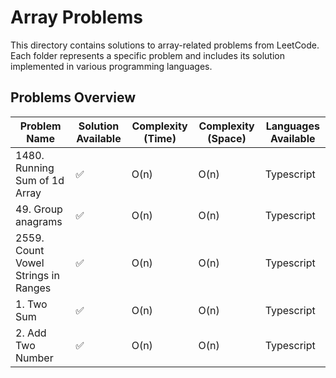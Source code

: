 # Array Problems

This directory contains solutions to array-related problems from LeetCode. Each folder represents a specific problem and includes its solution implemented in various programming languages.

## Problems Overview

| Problem Name                           | Solution Available  | Complexity (Time) | Complexity (Space) | Languages Available |
|----------------------------------------|---------------------|-------------------|--------------------|---------------------|
| 1480. Running Sum of 1d Array          | ✅                  | O(n)              | O(n)               | Typescript          |
| 49. Group anagrams                     | ✅                  | O(n)              | O(n)               | Typescript          |
| 2559. Count Vowel Strings in Ranges    | ✅                  | O(n)              | O(n)               | Typescript          |
| 1. Two Sum                             | ✅                  | O(n)              | O(n)               | Typescript          |
| 2. Add Two Number                      | ✅                  | O(n)              | O(n)               | Typescript          |
